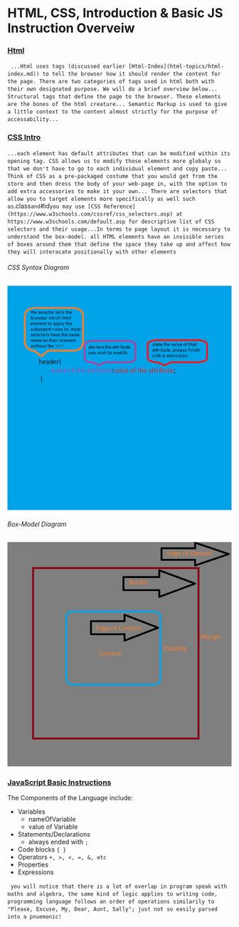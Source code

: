 # HTML, CSS, Introduction & Basic JS Instruction Overveiw

### [Html](html-topics/text-structure-markup.md/)

` ...Html uses tags (discussed earlier [Html-Index](html-topics/html-index.md)) to tell the browser how it should render the content for the page. There are two categories of tags used in html both with their own designated purpose. We will do a brief overview below... Structural tags that define the page to the browser. These elements are the bones of the html creature... Semantic Markup is used to give a little context to the content almost strictly for the purpose of accessability...`

### [CSS Intro](css-topics/css-index.md/)

` ...each element has default attributes that can be modified within its opening tag. CSS allows us to modify those elements more globaly so that we don't have to go to each individual element and copy paste... Think of CSS as a pre-packaged costume that you would get from the store and then dress the body of your web-page in, with the option to add extra accessories to make it your own... There are selectors that allow you to target elements more specifically as well such as `.class` and `#id` you may use [CSS Reference](https://www.w3schools.com/cssref/css_selectors.asp) at https://www.w3schools.com/default.asp for descriptive list of CSS selectors and their usage...In terms to page layout it is necessary to understand the box-model. all HTML elements have an invisible series of boxes around them that define the space they take up and affect how they will interacate positionally with other elements `

###### CSS Syntax Diagram

![Syntax-diagram](/css-topics/css-diagrams/css-syntax-dia.png)

###### Box-Model Diagram

![Box-Model](/css-topics/css-diagrams/css-box-model.png)


### [JavaScript Basic Instructions](js-topics/basic-js-instructions.md/)

The Components of the Language include:
- Variables
  - nameOfVariable
  - value of Variable
- Statements/Declarations
  - always ended with `;`
- Code blocks `{ }`
- Operators ` +, >, <, =, &, etc `
- Properties
- Expressions

` you will notice that there is a lot of overlap in program speak with maths and algebra, the same kind of logic applies to writing code, programming language follows an order of operations similarily to "Please, Excuse, My, Dear, Aunt, Sally"; just not so easily parsed into a pnuemonic!`